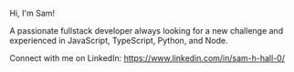 Hi, I'm Sam!

A passionate fullstack developer always looking for a new challenge and experienced in JavaScript, TypeScript, Python, and Node.

Connect with me on LinkedIn: https://www.linkedin.com/in/sam-h-hall-0/

